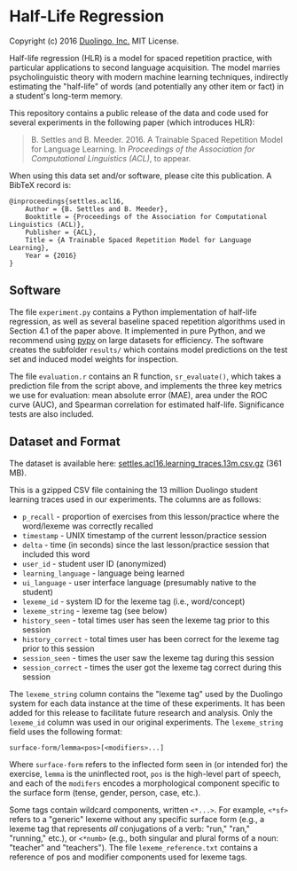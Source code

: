 # Half-Life Regression

Copyright (c) 2016 [Duolingo, Inc.](https://duolingo.com) MIT License.

Half-life regression (HLR) is a model for spaced repetition practice, with particular applications to second language acquisition. The model marries psycholinguistic theory with modern machine learning techniques, indirectly estimating the "half-life" of words (and potentially any other item or fact) in a student's long-term memory.

This repository contains a public release of the data and code used for several experiments in the following paper (which introduces HLR):

> B. Settles and B. Meeder. 2016. A Trainable Spaced Repetition Model for Language Learning.
> In _Proceedings of the Association for Computational Linguistics (ACL)_, to appear.

When using this data set and/or software, please cite this publication. A BibTeX record is:

```
@inproceedings{settles.acl16,
    Author = {B. Settles and B. Meeder},
    Booktitle = {Proceedings of the Association for Computational Linguistics (ACL)},
    Publisher = {ACL},
    Title = {A Trainable Spaced Repetition Model for Language Learning},
    Year = {2016}
}
```


## Software

The file ``experiment.py`` contains a Python implementation of half-life regression, as well as several baseline spaced repetition algorithms used in Section 4.1 of the paper above. It implemented in pure Python, and we recommend using [pypy](http://pypy.org/) on large datasets for efficiency. The software creates the subfolder ``results/`` which contains model predictions on the test set and induced model weights for inspection.

The file ``evaluation.r`` contains an R function, ``sr_evaluate()``, which takes a prediction file from the script above, and implements the three key metrics we use for evaluation: mean absolute error (MAE), area under the ROC curve (AUC), and Spearman correlation for estimated half-life. Significance tests are also included.


## Dataset and Format

The dataset is available here: [settles.acl16.learning_traces.13m.csv.gz](https://s3.amazonaws.com/duolingo-papers/publications/settles.acl16.learning_traces.13m.csv.gz) (361 MB).

This is a gzipped CSV file containing the 13 million Duolingo student learning traces used in our experiments. The columns are as follows:

* ``p_recall`` - proportion of exercises from this lesson/practice where the word/lexeme was correctly recalled
* ``timestamp`` - UNIX timestamp of the current lesson/practice session
* ``delta`` - time (in seconds) since the last lesson/practice session that included this word
* ``user_id`` - student user ID (anonymized)
* ``learning_language`` - language being learned
* ``ui_language`` - user interface language (presumably native to the student)
* ``lexeme_id`` - system ID for the lexeme tag (i.e., word/concept)
* ``lexeme_string`` - lexeme tag (see below)
* ``history_seen`` - total times user has seen the lexeme tag prior to this session
* ``history_correct`` - total times user has been correct for the lexeme tag prior to this session
* ``session_seen`` - times the user saw the lexeme tag during this session
* ``session_correct`` - times the user got the lexeme tag correct during this session

The ``lexeme_string`` column contains the "lexeme tag" used by the Duolingo system for each data instance at the time of these experiments. It has been added for this release to facilitate future research and analysis. Only the ``lexeme_id`` column was used in our original experiments. The ``lexeme_string`` field uses the following format:

```
surface-form/lemma<pos>[<modifiers>...]
```

Where ``surface-form`` refers to the inflected form seen in (or intended for) the exercise, ``lemma`` is the uninflected root, ``pos`` is the high-level part of speech, and each of the ``modifers`` encodes a morphological component specific to the surface form (tense, gender, person, case, etc.).

Some tags contain wildcard components, written ``<*...>``. For example, ``<*sf>`` refers to a "generic" lexeme without any specific surface form (e.g., a lexeme tag that represents _all_ conjugations of a verb: "run," "ran," "running," etc.), or ``<*numb>`` (e.g., both singular and plural forms of a noun: "teacher" and "teachers"). The file ``lexeme_reference.txt`` contains a reference of pos and modifier components used for lexeme tags.

